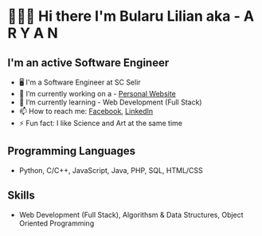 # 🙋🏻‍♂️ Hi there I'm Bularu Lilian aka - A R Y A N 

## I'm an active Software Engineer  

- 🖥 I'm a Software Engineer at SC Selir
- 🔭 I’m currently working on a - [Personal Website](https://github.com/aryanlilian/EcoMon.git)
- 🌱 I’m currently learning - Web Development (Full Stack)
- 📫 How to reach me: [Facebook](https://www.facebook.com/lilian.bularu.9), [LinkedIn](https://www.linkedin.com/in/lilian-bularu-3488381b1/)
- ⚡ Fun fact: I like Science and Art at the same time 

## Programming Languages
- Python, C/C++, JavaScript, Java, PHP, SQL,  HTML/CSS 

## Skills
- Web Development (Full Stack), Algorithsm & Data Structures, Object Oriented Programming
